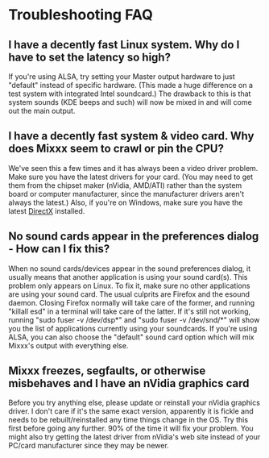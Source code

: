 # Troubleshooting FAQ

## I have a decently fast Linux system. Why do I have to set the latency so high?

If you're using ALSA, try setting your Master output hardware to just
"default" instead of specific hardware. (This made a huge difference on
a test system with integrated Intel soundcard.) The drawback to this is
that system sounds (KDE beeps and such) will now be mixed in and will
come out the main output.

## I have a decently fast system & video card. Why does Mixxx seem to crawl or pin the CPU?

We've seen this a few times and it has always been a video driver
problem. Make sure you have the latest drivers for your card. (You may
need to get them from the chipset maker (nVidia, AMD/ATI) rather than
the system board or computer manufacturer, since the manufacturer
drivers aren't always the latest.) Also, if you're on Windows, make sure
you have the latest [DirectX](http://www.microsoft.com/directx)
installed.

## No sound cards appear in the preferences dialog - How can I fix this?

When no sound cards/devices appear in the sound preferences dialog, it
usually means that another application is using your sound card(s). This
problem only appears on Linux. To fix it, make sure no other
applications are using your sound card. The usual culprits are Firefox
and the esound daemon. Closing Firefox normally will take care of the
former, and running "killall esd" in a terminal will take care of the
latter. If it's still not working, running "sudo fuser -v /dev/dsp\*"
and "sudo fuser -v /dev/snd/\*" will show you the list of applications
currently using your soundcards. If you're using ALSA, you can also
choose the "default" sound card option which will mix Mixxx's output
with everything else.

## Mixxx freezes, segfaults, or otherwise misbehaves and I have an nVidia graphics card

Before you try anything else, please update or reinstall your nVidia
graphics driver. I don't care if it's the same exact version, apparently
it is fickle and needs to be rebuilt/reinstalled any time things change
in the OS. Try this first before going any further. 90% of the time it
will fix your problem. You might also try getting the latest driver from
nVidia's web site instead of your PC/card manufacturer since they may be
newer.
